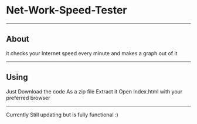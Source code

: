 # Net-Work-Speed-Tester
---------------------------------
About
---------------------------------

it checks your Internet speed every minute and makes a graph out of it

---------------------------------
Using
---------------------------------

Just Download the code As a zip file
Extract it
Open Index.html with your preferred browser

---------------------------------

Currently Still updating but is fully functional :)


